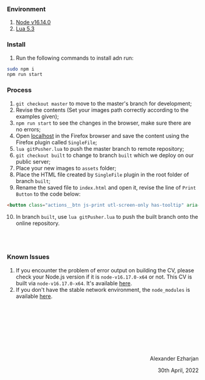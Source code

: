 ### Environment

1. [Node v16.14.0](https://nodejs.org/en/blog/release/v16.14.0)
2. [Lua 5.3](https://luabinaries.sourceforge.net/download.html)


### Install
1. Run the following commands to install adn run:
```bash
sudo npm i
npm run start
```


### Process

1. `git checkout master` to move to the master's branch for development;
2. Revise the contents (Set your images path correctly according to the examples given);
3. `npm run start` to see the changes in the browser, make sure there are no errors;
4. Open [localhost](http://127.0.0.1:8080) in the Firefox browser and save the content using the Firefox plugin called `SingleFile`;
5. `lua gitPusher.lua` to push the master branch to remote repository;
6. `git checkout built` to change to branch `built` which we deploy on our public server;
7. Place your new images to `assets` folder;
8. Place the HTML file created by `SingleFile` plugin in the root folder of branch `built`;
9.  Rename the saved file to `index.html` and open it, revise the line of `Print Button` to the code below:
```html
<button class="actions__btn js-print utl-screen-only has-tooltip" aria-label="Print Résumé" onclick="print()">
```
10.  In branch `built`, use `lua gitPusher.lua` to push the built branch onto the online repository.




<br>
<br>

### Known Issues

1. If you encounter the problem of error output on building the CV, please check your Node.js version if it is `node-v16.17.0-x64` or not. This CV is built via `node-v16.17.0-x64`. It's available [here](https://github.com/Ezharjan/cv/tree/master/env-tools).
2. If you don't have the stable network environment, the `node_modules` is available [here](https://github.com/Ezharjan/cv/tree/master/env-tools/node_modules-bkup).




<br>
<br>
<br>
<br>
<br>
<br>
<br>





<p align="right">Alexander Ezharjan</p>
<p align="right">30th April, 2022</p>
